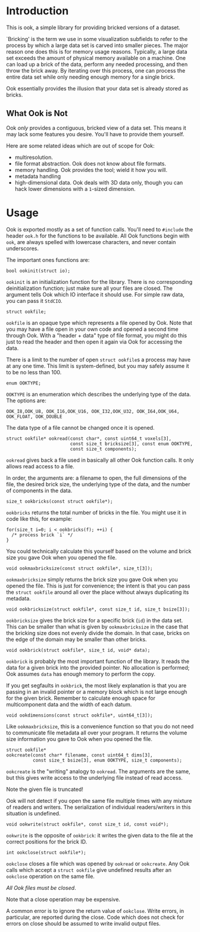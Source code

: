 Introduction
============

This is ook, a simple library for providing bricked versions of a dataset.

`Bricking' is the term we use in some visualization subfields to refer
to the process by which a large data set is carved into smaller pieces.
The major reason one does this is for memory usage reasons.  Typically,
a large data set exceeds the amount of physical memory available on
a machine.  One can load up a brick of the data, perform any needed
processing, and then throw the brick away.  By iterating over this
process, one can process the entire data set while only needing enough
memory for a single brick.

Ook essentially provides the illusion that your data set is already
stored as bricks.

What Ook is Not
---------------

Ook *only* provides a contiguous, bricked view of a data set.  This
means it may lack some features you desire.  You'll have to provide
them yourself.

Here are some related ideas which are out of scope for Ook:

 - multiresolution.
 - file format abstraction.  Ook does not know about file formats.
 - memory handling.  Ook provides the tool; wield it how you will.
 - metadata handling
 - high-dimensional data.  Ook deals with 3D data only, though you can
   hack lower dimensions with a ``1``-sized dimension.

Usage
=====

Ook is exported mostly as a set of function calls.  You'll need to
``#include`` the header ``ook.h`` for the functions to be available.
All Ook functions begin with ``ook``, are always spelled with lowercase
characters, and never contain underscores.

The important ones functions are:

    bool ookinit(struct io);

``ookinit`` is an initialization function for the library.  There is no
corresponding deinitialization function; just make sure all your files
are closed.  The argument tells Ook which IO interface it should use.
For simple raw data, you can pass it ``StdCIO``.

    struct ookfile;

``ookfile`` is an opaque type which represents a file opened by Ook.
Note that you may have a file open in your own code and opened a second
time through Ook.  With a "header + data" type of file format, you
might do this just to read the header and then open it again via Ook
for accessing the data.

There is a limit to the number of open ``struct ookfile``s a process
may have at any one time.  This limit is system-defined, but you may
safely assume it to be no less than 100.

    enum OOKTYPE;

``OOKTYPE`` is an enumeration which describes the underlying type of
the data.  The options are:

    OOK_I8,OOK_U8, OOK_I16,OOK_U16, OOK_I32,OOK_U32, OOK_I64,OOK_U64,
    OOK_FLOAT, OOK_DOUBLE

The data type of a file cannot be changed once it is opened.

    struct ookfile* ookread(const char*, const uint64_t voxels[3],
                            const size_t bricksize[3], const enum OOKTYPE,
                            const size_t components);

``ookread`` gives back a file used in basically all other Ook function
calls.  It only allows read access to a file.

In order, the arguments are: a filename to open, the full dimensions of
the file, the desired brick size, the underlying type of the data, and
the number of components in the data.

    size_t ookbricks(const struct ookfile*);

``ookbricks`` returns the total number of bricks in the file.  You
might use it in code like this, for example:

    for(size_t i=0; i < ookbricks(f); ++i) {
      /* process brick `i` */
    }

You could technically calculate this yourself based on the volume and
brick size you gave Ook when you opened the file.

    void ookmaxbricksize(const struct ookfile*, size_t[3]);

``ookmaxbricksize`` simply returns the brick size you gave Ook when
you opened the file.  This is just for convenience; the intent is that
you can pass the ``struct ookfile`` around all over the place without
always duplicating its metadata.

    void ookbricksize(struct ookfile*, const size_t id, size_t bsize[3]);

``ookbricksize`` gives the brick size for a specific brick (``id``)
in the data set.  This can be smaller than what is given by
``ookmaxbricksize`` in the case that the bricking size does not evenly
divide the domain.  In that case, bricks on the edge of the domain may
be smaller than other bricks.

    void ookbrick(struct ookfile*, size_t id, void* data);

``ookbrick`` is probably the most important function of the library.
It reads the data for a given brick into the provided pointer.  No
allocation is performed; Ook assumes ``data`` has enough memory to
perform the copy.

If you get segfaults in ``ookbrick``, the most likely explanation is
that you are passing in an invalid pointer or a memory block which is
not large enough for the given brick.  Remember to calculate enough
space for multicomponent data and the width of each datum.

    void ookdimensions(const struct ookfile*, uint64_t[3]);

Like ``ookmaxbricksize``, this is a convenience function so that you
do not need to communicate file metadata all over your program.  It
returns the volume size information you gave to Ook when you opened the
file.

    struct ookfile*
    ookcreate(const char* filename, const uint64_t dims[3],
              const size_t bsize[3], enum OOKTYPE, size_t components);

``ookcreate`` is the "writing" analogy to ``ookread``.  The arguments
are the same, but this gives write access to the underlying file
instead of read access.

Note the given file is truncated!

Ook will not detect if you open the same file multiple times with
any mixture of readers and writers.  The serialization of individual
readers/writers in this situation is undefined.

    void ookwrite(struct ookfile*, const size_t id, const void*);

``ookwrite`` is the opposite of ``ookbrick``: it writes the given data
to the file at the correct positions for the brick ID.

    int ookclose(struct ookfile*);

``ookclose`` closes a file which was opened by ``ookread`` or
``ookcreate``.  Any Ook calls which accept a ``struct ookfile`` give
undefined results after an ``ookclose`` operation on the same file.

*All Ook files must be closed*.

Note that a close operation may be expensive.

A common error is to ignore the return value of ``ookclose``.  Write
errors, in particular, are reported during the close.  Code which does
not check for errors on close should be assumed to write invalid output
files.
